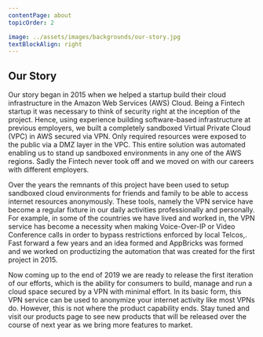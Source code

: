 ```yaml
---
contentPage: about
topicOrder: 2

image: ../assets/images/backgrounds/our-story.jpg
textBlockAlign: right
---
```


## Our Story

Our story began in 2015 when we helped a startup build their cloud infrastructure in the Amazon Web Services (AWS) Cloud. Being a Fintech startup it was necessary to think of security right at the inception of the project. Hence, using experience building software-based infrastructure at previous employers, we built a completely sandboxed Virtual Private Cloud (VPC) in AWS secured via VPN. Only required resources were exposed to the public via a DMZ layer in the VPC. This entire solution was automated enabling us to stand up sandboxed environments in any one of the AWS regions. Sadly the Fintech never took off and we moved on with our careers with different employers.

Over the years the remnants of this project have been used to setup sandboxed cloud environments for friends and family to be able to access internet resources anonymously. These tools, namely the VPN service have become a regular fixture in our daily activities professionally and personally. For example, in some of the countries we have lived and worked in, the VPN service has become a necessity when making Voice-Over-IP or Video Conference calls in order to bypass restrictions enforced by local Telcos,. Fast forward a few years and an idea formed and AppBricks was formed and we worked on productizing the automation that was created for the first project in 2015.

Now coming up to the end of 2019 we are ready to release the first iteration of our efforts, which is the ability for consumers to build, manage and run a cloud space secured by a VPN with minimal effort. In its basic form, this VPN service can be used to anonymize your internet activity like most VPNs do. However, this is not where the product capability ends. Stay tuned and visit our products page to see new products that will be released over the course of next year as we bring more features to market.
